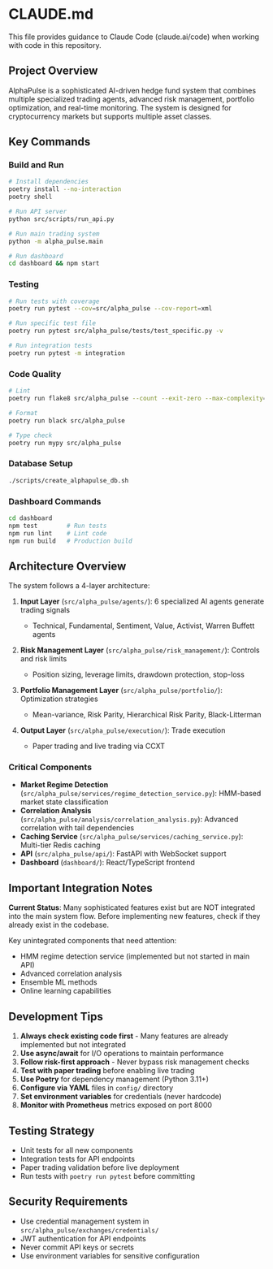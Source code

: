 # CLAUDE.md

This file provides guidance to Claude Code (claude.ai/code) when working with code in this repository.

## Project Overview

AlphaPulse is a sophisticated AI-driven hedge fund system that combines multiple specialized trading agents, advanced risk management, portfolio optimization, and real-time monitoring. The system is designed for cryptocurrency markets but supports multiple asset classes.

## Key Commands

### Build and Run
```bash
# Install dependencies
poetry install --no-interaction
poetry shell

# Run API server
python src/scripts/run_api.py

# Run main trading system
python -m alpha_pulse.main

# Run dashboard
cd dashboard && npm start
```

### Testing
```bash
# Run tests with coverage
poetry run pytest --cov=src/alpha_pulse --cov-report=xml

# Run specific test file
poetry run pytest src/alpha_pulse/tests/test_specific.py -v

# Run integration tests
poetry run pytest -m integration
```

### Code Quality
```bash
# Lint
poetry run flake8 src/alpha_pulse --count --exit-zero --max-complexity=10 --max-line-length=127

# Format
poetry run black src/alpha_pulse

# Type check
poetry run mypy src/alpha_pulse
```

### Database Setup
```bash
./scripts/create_alphapulse_db.sh
```

### Dashboard Commands
```bash
cd dashboard
npm test        # Run tests
npm run lint    # Lint code
npm run build   # Production build
```

## Architecture Overview

The system follows a 4-layer architecture:

1. **Input Layer** (`src/alpha_pulse/agents/`): 6 specialized AI agents generate trading signals
   - Technical, Fundamental, Sentiment, Value, Activist, Warren Buffett agents
   
2. **Risk Management Layer** (`src/alpha_pulse/risk_management/`): Controls and risk limits
   - Position sizing, leverage limits, drawdown protection, stop-loss
   
3. **Portfolio Management Layer** (`src/alpha_pulse/portfolio/`): Optimization strategies
   - Mean-variance, Risk Parity, Hierarchical Risk Parity, Black-Litterman
   
4. **Output Layer** (`src/alpha_pulse/execution/`): Trade execution
   - Paper trading and live trading via CCXT

### Critical Components

- **Market Regime Detection** (`src/alpha_pulse/services/regime_detection_service.py`): HMM-based market state classification
- **Correlation Analysis** (`src/alpha_pulse/analysis/correlation_analysis.py`): Advanced correlation with tail dependencies
- **Caching Service** (`src/alpha_pulse/services/caching_service.py`): Multi-tier Redis caching
- **API** (`src/alpha_pulse/api/`): FastAPI with WebSocket support
- **Dashboard** (`dashboard/`): React/TypeScript frontend

## Important Integration Notes

**Current Status**: Many sophisticated features exist but are NOT integrated into the main system flow. Before implementing new features, check if they already exist in the codebase.

Key unintegrated components that need attention:
- HMM regime detection service (implemented but not started in main API)
- Advanced correlation analysis
- Ensemble ML methods
- Online learning capabilities

## Development Tips

1. **Always check existing code first** - Many features are already implemented but not integrated
2. **Use async/await** for I/O operations to maintain performance
3. **Follow risk-first approach** - Never bypass risk management checks
4. **Test with paper trading** before enabling live trading
5. **Use Poetry** for dependency management (Python 3.11+)
6. **Configure via YAML** files in `config/` directory
7. **Set environment variables** for credentials (never hardcode)
8. **Monitor with Prometheus** metrics exposed on port 8000

## Testing Strategy

- Unit tests for all new components
- Integration tests for API endpoints  
- Paper trading validation before live deployment
- Run tests with `poetry run pytest` before committing

## Security Requirements

- Use credential management system in `src/alpha_pulse/exchanges/credentials/`
- JWT authentication for API endpoints
- Never commit API keys or secrets
- Use environment variables for sensitive configuration